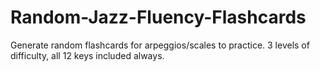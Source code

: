 # Random-Jazz-Fluency-Flashcards
Generate random flashcards for arpeggios/scales to practice.
3 levels of difficulty, all 12 keys included always.
